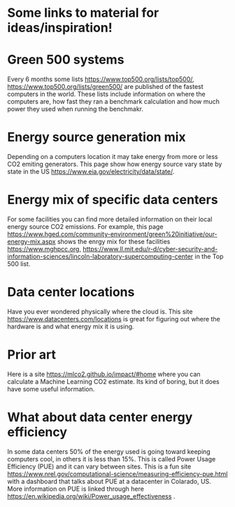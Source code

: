 # Some links to material for ideas/inspiration!

# Green 500 systems
Every 6 months some lists 
https://www.top500.org/lists/top500/, https://www.top500.org/lists/green500/ are published of the fastest computers in the world. 
These lists include information on where the computers are, how fast they ran a benchmark calculation and how much power
they used when running the benchmakr.

# Energy source generation mix
Depending on a computers location it may take energy from more or less CO2 emiting generators. 
This page show how energy source vary state by state in the US https://www.eia.gov/electricity/data/state/.

# Energy mix of specific data centers
For some facilities you can find more detailed information on their local energy source CO2 emissions. For example, this
page https://www.hged.com/community-environment/green%20initiative/our-energy-mix.aspx shows the enrgy mix for these
facilities https://www.mghpcc.org, https://www.ll.mit.edu/r-d/cyber-security-and-information-sciences/lincoln-laboratory-supercomputing-center
in the Top 500 list.


# Data center locations
Have you ever wondered physically where the cloud is. This site https://www.datacenters.com/locations is great for figuring out where the hardware is and what energy mix 
it is using. 

# Prior art
Here is a site https://mlco2.github.io/impact/#home where you can calculate a Machine Learning CO2 estimate. Its kind of boring, but it does have some useful information. 

# What about data center energy efficiency
In some data centers 50% of the energy used is going toward keeping computers cool, in others it is less than 15%. This is called Power Usage Efficiency (PUE) and it can vary between sites. This is a fun site https://www.nrel.gov/computational-science/measuring-efficiency-pue.html with a dashboard that talks about PUE at a datacenter in Colarado, US. More information on PUE is linked through here https://en.wikipedia.org/wiki/Power_usage_effectiveness .
